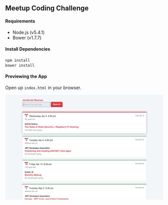 ## Meetup Coding Challenge

#### Requirements
- Node.js (v5.4.1)
- Bower (v1.7.7)

#### Install Dependencies
```
npm install
bower install
```

#### Previewing the App
Open up `index.html` in your browser.

![A preview of the app](screenshot.png)
